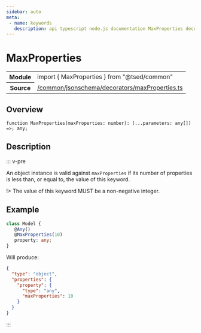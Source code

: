 ```yaml
---
sidebar: auto
meta:
 - name: keywords
   description: api typescript node.js documentation MaxProperties decorator
---
```

# MaxProperties <Badge text="Decorator" type="decorator"/>
<!-- Summary -->
<section class="symbol-info"><table class="is-full-width"><tbody><tr><th>Module</th><td><div class="lang-typescript"><span class="token keyword">import</span> { MaxProperties }&nbsp;<span class="token keyword">from</span>&nbsp;<span class="token string">"@tsed/common"</span></div></td></tr><tr><th>Source</th><td><a href="https://github.com/Romakita/ts-express-decorators/blob/v4.30.0/src//common/jsonschema/decorators/maxProperties.ts#L0-L0">/common/jsonschema/decorators/maxProperties.ts</a></td></tr></tbody></table></section>

<!-- Overview -->
## Overview


<pre><code class="typescript-lang ">function <span class="token function">MaxProperties</span><span class="token punctuation">(</span>maxProperties<span class="token punctuation">:</span> <span class="token keyword">number</span><span class="token punctuation">)</span><span class="token punctuation">:</span> <span class="token punctuation">(</span>...parameters<span class="token punctuation">:</span> <span class="token keyword">any</span><span class="token punctuation">[</span><span class="token punctuation">]</span><span class="token punctuation">)</span> =&gt<span class="token punctuation">;</span> <span class="token keyword">any</span><span class="token punctuation">;</span></code></pre>



<!-- Description -->
## Description

::: v-pre

An object instance is valid against `maxProperties` if its number of properties is less than, or equal to, the value of this keyword.

!> The value of this keyword MUST be a non-negative integer.

## Example

```typescript
class Model {
   @Any()
   @MaxProperties(10)
   property: any;
}
```

Will produce:

```json
{
  "type": "object",
  "properties": {
    "property": {
      "type": "any",
      "maxProperties": 10
    }
  }
}
```


:::